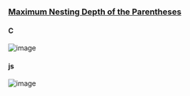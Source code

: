 ### [Maximum Nesting Depth of the Parentheses](https://leetcode.com/problems/maximum-nesting-depth-of-the-parentheses)

#### C
<img alt="image" src="https://user-images.githubusercontent.com/77154607/218056630-a0775b73-4d8e-4d8b-a280-7d6221349538.png">

#### js
<img alt="image" src="https://user-images.githubusercontent.com/77154607/218056550-c58317f3-c90f-4201-bf8b-8fb2376eb790.png">